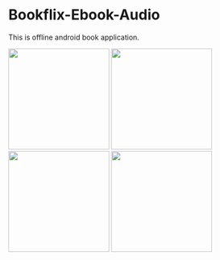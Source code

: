# Bookflix-Ebook-Audio

This is offline android book application.

<img src="https://github.com/julian-medve/Bookflix-Ebook-Audio/blob/main/Screenshots/Screenshot01.png" width="200"/> <img src="https://github.com/julian-medve/Bookflix-Ebook-Audio/blob/main/Screenshots/Screenshot02.png" width="200"/> <img src="https://github.com/julian-medve/Bookflix-Ebook-Audio/blob/main/Screenshots/Screenshot03.png" width="200"/> <img src="https://github.com/julian-medve/Bookflix-Ebook-Audio/blob/main/Screenshots/Screenshot04.png" width="200"/> 
